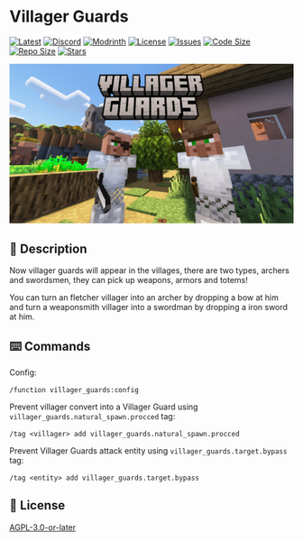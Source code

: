 # Villager Guards

[![Latest](https://img.shields.io/github/v/release/lullaby6/villager-guards-data-pack?color=blueviolet&logo=github)](https://github.com/lullaby6/villager-guards-data-pack/releases)
[![Discord](https://img.shields.io/discord/1327308441324097681?label=discord&color=blue&logo=discord)](https://discord.gg/5UdcDa5xNC)
[![Modrinth](https://img.shields.io/modrinth/dt/villager-guards?label=modrinth&logo=modrinth)](https://modrinth.com/datapack/villager-guards)
[![License](https://img.shields.io/github/license/lullaby6/villager-guards-data-pack)](https://github.com/lullaby6/villager-guards-data-pack/blob/main/LICENSE)
[![Issues](https://img.shields.io/github/issues/lullaby6/villager-guards-data-pack?color=orange&logo=github)](https://github.com/lullaby6/villager-guards-data-pack/issues)
[![Code Size](https://img.shields.io/github/languages/code-size/lullaby6/villager-guards-data-pack?color=purple&logoColor=white)](https://github.com/lullaby6/villager-guards-data-pack)
[![Repo Size](https://img.shields.io/github/repo-size/lullaby6/villager-guards-data-pack?logo=dropbox&color=red)](https://github.com/lullaby6/villager-guards-data-pack)
[![Stars](https://img.shields.io/github/stars/lullaby6/villager-guards-data-pack?logo=github&color=yellow)](https://github.com/lullaby6/villager-guards-data-pack/stargazers)

![bg](https://raw.githubusercontent.com/lullaby6/villager-guards-data-pack/refs/heads/main/images/bg.png)

## 📖 Description

Now villager guards will appear in the villages, there are two types, archers and swordsmen, they can pick up weapons, armors and totems!

You can turn an fletcher villager into an archer by dropping a bow at him
and turn a weaponsmith villager into a swordman by dropping a iron sword at him.

## ⌨️ Commands

Config:

```mcfunction
/function villager_guards:config
```

Prevent villager convert into a Villager Guard using `villager_guards.natural_spawn.procced` tag:

```mcfunction
/tag <villager> add villager_guards.natural_spawn.procced
```

Prevent Villager Guards attack entity using `villager_guards.target.bypass` tag:

```mcfunction
/tag <entity> add villager_guards.target.bypass
```

## 🪪 License

[AGPL-3.0-or-later](https://github.com/lullaby6/villager-guards-data-pack/blob/main/LICENSE)